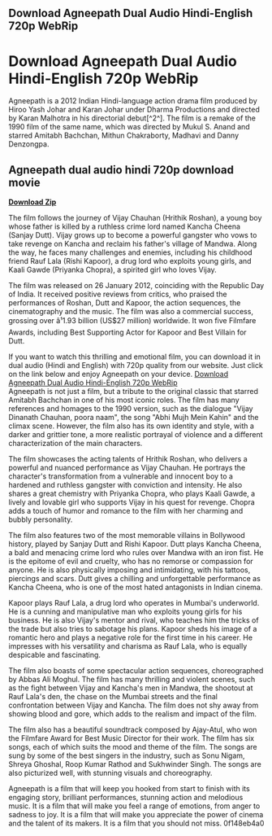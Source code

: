 ## Download Agneepath Dual Audio Hindi-English 720p WebRip

  
# Download Agneepath Dual Audio Hindi-English 720p WebRip
 
Agneepath is a 2012 Indian Hindi-language action drama film produced by Hiroo Yash Johar and Karan Johar under Dharma Productions and directed by Karan Malhotra in his directorial debut[^2^]. The film is a remake of the 1990 film of the same name, which was directed by Mukul S. Anand and starred Amitabh Bachchan, Mithun Chakraborty, Madhavi and Danny Denzongpa.
 
## Agneepath dual audio hindi 720p download movie


[**Download Zip**](https://slumanelar.blogspot.com/?l=2tKh0t)

 
The film follows the journey of Vijay Chauhan (Hrithik Roshan), a young boy whose father is killed by a ruthless crime lord named Kancha Cheena (Sanjay Dutt). Vijay grows up to become a powerful gangster who vows to take revenge on Kancha and reclaim his father's village of Mandwa. Along the way, he faces many challenges and enemies, including his childhood friend Rauf Lala (Rishi Kapoor), a drug lord who exploits young girls, and Kaali Gawde (Priyanka Chopra), a spirited girl who loves Vijay.
 
The film was released on 26 January 2012, coinciding with the Republic Day of India. It received positive reviews from critics, who praised the performances of Roshan, Dutt and Kapoor, the action sequences, the cinematography and the music. The film was also a commercial success, grossing over â¹1.93 billion (US$27 million) worldwide. It won five Filmfare Awards, including Best Supporting Actor for Kapoor and Best Villain for Dutt.
 
If you want to watch this thrilling and emotional film, you can download it in dual audio (Hindi and English) with 720p quality from our website. Just click on the link below and enjoy Agneepath on your device.
 [Download Agneepath Dual Audio Hindi-English 720p WebRip](https://moviesmint1.co/download-agneepath-dual-audio-hindi-english-480p-720p-webrip/)  
Agneepath is not just a film, but a tribute to the original classic that starred Amitabh Bachchan in one of his most iconic roles. The film has many references and homages to the 1990 version, such as the dialogue "Vijay Dinanath Chauhan, poora naam", the song "Abhi Mujh Mein Kahin" and the climax scene. However, the film also has its own identity and style, with a darker and grittier tone, a more realistic portrayal of violence and a different characterization of the main characters.
 
The film showcases the acting talents of Hrithik Roshan, who delivers a powerful and nuanced performance as Vijay Chauhan. He portrays the character's transformation from a vulnerable and innocent boy to a hardened and ruthless gangster with conviction and intensity. He also shares a great chemistry with Priyanka Chopra, who plays Kaali Gawde, a lively and lovable girl who supports Vijay in his quest for revenge. Chopra adds a touch of humor and romance to the film with her charming and bubbly personality.
 
The film also features two of the most memorable villains in Bollywood history, played by Sanjay Dutt and Rishi Kapoor. Dutt plays Kancha Cheena, a bald and menacing crime lord who rules over Mandwa with an iron fist. He is the epitome of evil and cruelty, who has no remorse or compassion for anyone. He is also physically imposing and intimidating, with his tattoos, piercings and scars. Dutt gives a chilling and unforgettable performance as Kancha Cheena, who is one of the most hated antagonists in Indian cinema.
 
Kapoor plays Rauf Lala, a drug lord who operates in Mumbai's underworld. He is a cunning and manipulative man who exploits young girls for his business. He is also Vijay's mentor and rival, who teaches him the tricks of the trade but also tries to sabotage his plans. Kapoor sheds his image of a romantic hero and plays a negative role for the first time in his career. He impresses with his versatility and charisma as Rauf Lala, who is equally despicable and fascinating.
 
The film also boasts of some spectacular action sequences, choreographed by Abbas Ali Moghul. The film has many thrilling and violent scenes, such as the fight between Vijay and Kancha's men in Mandwa, the shootout at Rauf Lala's den, the chase on the Mumbai streets and the final confrontation between Vijay and Kancha. The film does not shy away from showing blood and gore, which adds to the realism and impact of the film.
 
The film also has a beautiful soundtrack composed by Ajay-Atul, who won the Filmfare Award for Best Music Director for their work. The film has six songs, each of which suits the mood and theme of the film. The songs are sung by some of the best singers in the industry, such as Sonu Nigam, Shreya Ghoshal, Roop Kumar Rathod and Sukhwinder Singh. The songs are also picturized well, with stunning visuals and choreography.
 
Agneepath is a film that will keep you hooked from start to finish with its engaging story, brilliant performances, stunning action and melodious music. It is a film that will make you feel a range of emotions, from anger to sadness to joy. It is a film that will make you appreciate the power of cinema and the talent of its makers. It is a film that you should not miss.
 0f148eb4a0
